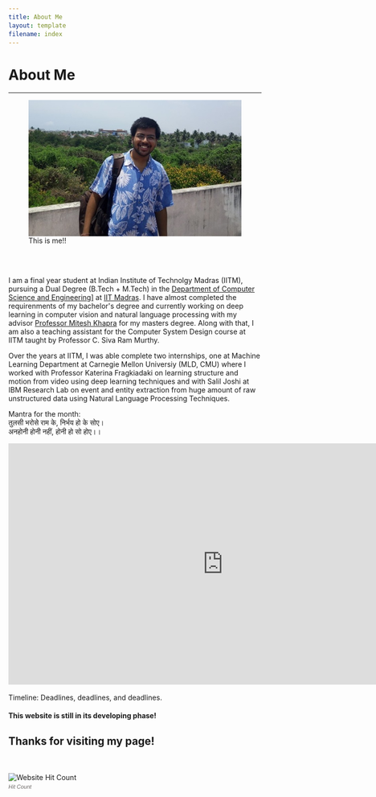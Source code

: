 ```yaml
---
title: About Me
layout: template
filename: index
---
```


# About Me


--------------------------
 <figure>
  <img src="/images/ishu_cse.jpg" alt="Ishu Dharmendra Garg"  align="center">
  <figcaption>This is me!!</figcaption>
</figure> 
<br><br>

I am a final year student at Indian Institute of Technolgy Madras (IITM), pursuing a Dual Degree (B.Tech + M.Tech) in the <a href="http://www.cse.iitm.ac.in">Department of Computer Science and Engineering]</a> at <a href="http://www.iitm.ac.in">IIT Madras</a>. I have almost completed the requirenments of my bachelor's degree and currently working on deep learning in computer vision and natural language processing with my advisor <a href="http://www.cse.iitm.ac.in/~miteshk/">Professor Mitesh Khapra</a> for my masters degree. Along with that, I am also a teaching assistant for the Computer System Design course at IITM taught by Professor C. Siva Ram Murthy.

Over the years at IITM, I was able complete two internships, one at Machine Learning Department at Carnegie Mellon Universiy (MLD, CMU) where I worked with Professor Katerina Fragkiadaki on learning structure and motion from video using deep learning techniques and with Salil Joshi at IBM Research Lab on event and entity extraction from huge amount of raw unstructured data using Natural Language Processing Techniques.

Mantra for the month:<br>
तुलसी भरोसे राम के, निर्भय हो के सोए।<br>
अनहोनी होनी नहीं, होनी हो सो होए।।<br>

<iframe width="854" height="480" src="https://www.youtube.com/embed/Eu3qzIx5a8w?list=PLKIpMa-tSnMRaBC3-qSvnnolan5qW4V-c" frameborder="0" gesture="media" allowfullscreen></iframe>

Timeline:
Deadlines, deadlines, and deadlines.
<!--
 Jan 3, 2017: Met Youshua
Apart from mugging (http://www.t5eiitm.org/2016/08/freshie-guide-insti-lingo/), I like 
-->
<h4> This website is still in its developing phase!
<h2> Thanks for visiting my page!</h2><br><br>
<!-- hitwebcounter Code START -->
<img src="http://hitwebcounter.com/counter/counter.php?page=6801196&style=0024&nbdigits=5&type=page&initCount=131" title="Website Hit Count" Alt="Website Hit Count" border="0" ><br/>
<a href="http://www.hitwebcounter.com" title="Hit Count" 
target="_blank" style="font-family: Arial, Helvetica, sans-serif; 
font-size: 11px; color: #6E6A68; text-decoration: none ;"><em>Hit Count</em></a>
